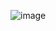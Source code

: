 ![image](https://github.com/atimilson/DELPHI-FACTORY-STANDARD/assets/40214696/e6667341-6ae5-4991-9bef-6f94b317ee22)
